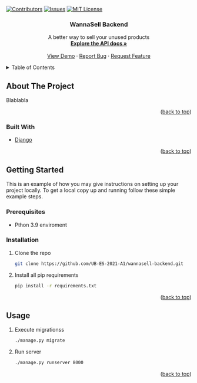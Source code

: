 <div id="top"></div>

<!-- PROJECT SHIELDS -->
<!--
*** I'm using markdown "reference style" links for readability.
*** Reference links are enclosed in brackets [ ] instead of parentheses ( ).
*** See the bottom of this document for the declaration of the reference variables
*** for contributors-url, forks-url, etc. This is an optional, concise syntax you may use.
*** https://www.markdownguide.org/basic-syntax/#reference-style-links
-->
[![Contributors][contributors-shield]][contributors-url]
[![Issues][issues-shield]][issues-url]
[![MIT License][license-shield]][license-url]



<!-- PROJECT LOGO 
<br />
<div align="center">
  <a href="https://github.com/UB-ES-2021-A1/wannasell-backend">
    <img src="images/logo.png" alt="Logo" width="80" height="80">
  </a>
-->

<h3 align="center">WannaSell Backend</h3>

  <p align="center">
    A better way to sell your unused products
    <br />
    <a href="https://documenter.getpostman.com/view/10967880/UV5WDdBm"><strong>Explore the API docs »</strong></a>
    <br />
    <br />
    <a href="https://wannasell-backend.herokuapp.com/admin">View Demo</a>
    ·
    <a href="https://github.com/UB-ES-2021-A1/wannasell-backend/issues">Report Bug</a>
    ·
    <a href="https://github.com/UB-ES-2021-A1/wannasell-backend/issues">Request Feature</a>
  </p>
</div>



<!-- TABLE OF CONTENTS -->
<details>
  <summary>Table of Contents</summary>
  <ol>
    <li>
      <a href="#about-the-project">About The Project</a>
      <ul>
        <li><a href="#built-with">Built With</a></li>
      </ul>
    </li>
    <li>
      <a href="#getting-started">Getting Started</a>
      <ul>
        <li><a href="#prerequisites">Prerequisites</a></li>
        <li><a href="#installation">Installation</a></li>
      </ul>
    </li>
    <li><a href="#usage">Usage</a></li>
  </ol>
</details>



<!-- ABOUT THE PROJECT -->
## About The Project

<!-- [![Product Name Screen Shot][product-screenshot]](https://example.com) -->

Blablabla

<p align="right">(<a href="#top">back to top</a>)</p>



### Built With

* [Django](https://www.djangoproject.com/)

<p align="right">(<a href="#top">back to top</a>)</p>



<!-- GETTING STARTED -->
## Getting Started

This is an example of how you may give instructions on setting up your project locally.
To get a local copy up and running follow these simple example steps.

### Prerequisites

* Pthon 3.9 enviroment

### Installation

1. Clone the repo
   ```sh
   git clone https://github.com/UB-ES-2021-A1/wannasell-backend.git
   ```
2. Install all pip requirements
   ```sh
   pip install -r requirements.txt
   ```

<p align="right">(<a href="#top">back to top</a>)</p>



<!-- USAGE EXAMPLES -->
## Usage

1. Execute migrationss
   ```sh
   ./manage.py migrate
   ```
2. Run server
   ```sh
   ./manage.py runserver 8000
   ```
   
<p align="right">(<a href="#top">back to top</a>)</p>

<!-- MARKDOWN LINKS & IMAGES -->
<!-- https://www.markdownguide.org/basic-syntax/#reference-style-links -->
[contributors-shield]: https://img.shields.io/github/contributors/github_username/repo_name.svg?style=for-the-badge
[contributors-url]: https://github.com/UB-ES-2021-A1/wannasell-backend/graphs/contributors
[issues-shield]: https://img.shields.io/github/issues/github_username/repo_name.svg?style=for-the-badge
[issues-url]: https://github.com/UB-ES-2021-A1/wannasell-backend/issues
[license-shield]: https://img.shields.io/github/license/github_username/repo_name.svg?style=for-the-badge
[license-url]: https://github.com/UB-ES-2021-A1/wannasell-backend/blob/master/LICENSE.txt
[linkedin-shield]: https://img.shields.io/badge/-LinkedIn-black.svg?style=for-the-badge&logo=linkedin&colorB=555
[product-screenshot]: images/screenshot.png
